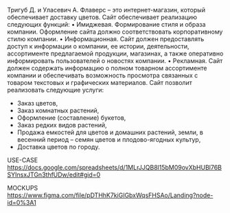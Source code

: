 Тригуб Д. и Уласевич А.
Флаверс – это интернет-магазин, который обеспечивает доставку цветов.
Сайт обеспечивает реализацию следующих функций:
• Имиджевая.
Формирование стиля и образа компании. Оформление сайта должно соответствовать корпоративному стилю компании.
• Информационная.
Сайт должен предоставлять доступ к информации о компании, ее истории, деятельности, ассортименте предлагаемой продукции, магазинах, а также оперативно информировать пользователей о новостях компании.
• Рекламная.
Сайт должен содержать информацию о полном товарном ассортименте компании и обеспечивать возможность просмотра связанных с товаром текстовых и графических материалов.
Сайт позволит реализовать следующие услуги:
- Заказ цветов,
- Заказ комнатных растений,
- Оформление (составление) букетов,
- Заказ редких видов растений,
- Продажа емкостей для цветов и домашних растений, земли, в весенний период – семян цветов и плодово-ягодных культур,
- Доставка цветов по городу.

USE-CASE
https://docs.google.com/spreadsheets/d/1MLrJJQB8l15bM09ovXbHUBl76BSYInsxJTGn3thfUDw/edit#gid=0

MOCKUPS
https://www.figma.com/file/pDTHhK7kiGIGbxWqsFHSAo/Landing?node-id=0%3A1

